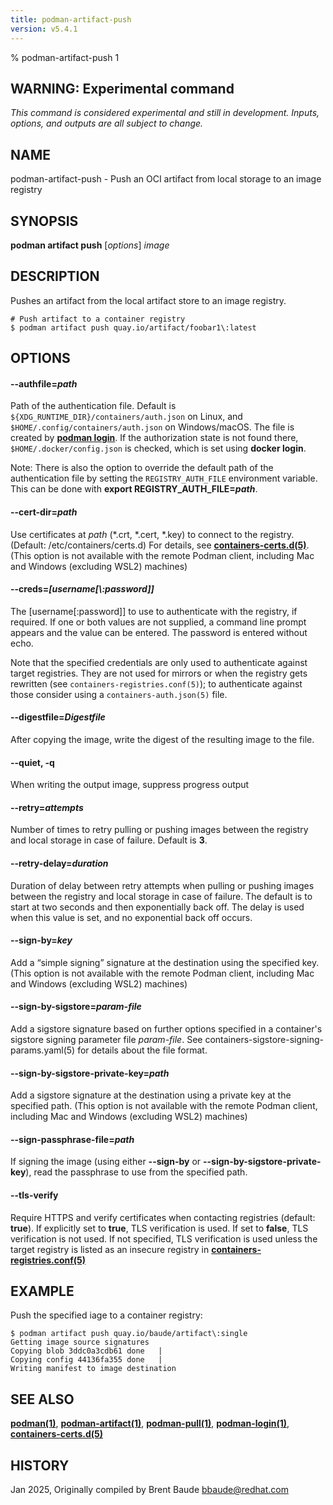 ```yaml
---
title: podman-artifact-push
version: v5.4.1
---
```


% podman-artifact-push 1


## WARNING: Experimental command
*This command is considered experimental and still in development. Inputs, options, and outputs are all
subject to change.*

## NAME
podman\-artifact\-push - Push an OCI artifact from local storage to an image registry

## SYNOPSIS
**podman artifact push** [*options*] *image*

## DESCRIPTION
Pushes an artifact from the local artifact store to an image registry.

```
# Push artifact to a container registry
$ podman artifact push quay.io/artifact/foobar1\:latest
```

## OPTIONS


[//]: # (BEGIN included file options/authfile.md)
#### **--authfile**=*path*

Path of the authentication file. Default is `${XDG_RUNTIME_DIR}/containers/auth.json` on Linux, and `$HOME/.config/containers/auth.json` on Windows/macOS.
The file is created by **[podman login](podman-login.1.md)**. If the authorization state is not found there, `$HOME/.docker/config.json` is checked, which is set using **docker login**.

Note: There is also the option to override the default path of the authentication file by setting the `REGISTRY_AUTH_FILE` environment variable. This can be done with **export REGISTRY_AUTH_FILE=_path_**.

[//]: # (END   included file options/authfile.md)


[//]: # (BEGIN included file options/cert-dir.md)
#### **--cert-dir**=*path*

Use certificates at *path* (\*.crt, \*.cert, \*.key) to connect to the registry. (Default: /etc/containers/certs.d)
For details, see **[containers-certs.d(5)](https://github.com/containers/image/blob/main/docs/containers-certs.d.5.md)**.
(This option is not available with the remote Podman client, including Mac and Windows (excluding WSL2) machines)

[//]: # (END   included file options/cert-dir.md)


[//]: # (BEGIN included file options/creds.md)
#### **--creds**=*[username[\\\:password]]*

The [username[:password]] to use to authenticate with the registry, if required.
If one or both values are not supplied, a command line prompt appears and the
value can be entered. The password is entered without echo.

Note that the specified credentials are only used to authenticate against
target registries.  They are not used for mirrors or when the registry gets
rewritten (see `containers-registries.conf(5)`); to authenticate against those
consider using a `containers-auth.json(5)` file.

[//]: # (END   included file options/creds.md)


[//]: # (BEGIN included file options/digestfile.md)
#### **--digestfile**=*Digestfile*

After copying the image, write the digest of the resulting image to the file.

[//]: # (END   included file options/digestfile.md)

#### **--quiet**, **-q**

When writing the output image, suppress progress output


[//]: # (BEGIN included file options/retry.md)
#### **--retry**=*attempts*

Number of times to retry pulling or pushing images between the registry and
local storage in case of failure. Default is **3**.

[//]: # (END   included file options/retry.md)


[//]: # (BEGIN included file options/retry-delay.md)
#### **--retry-delay**=*duration*

Duration of delay between retry attempts when pulling or pushing images between
the registry and local storage in case of failure. The default is to start at two seconds and then exponentially back off. The delay is used when this value is set, and no exponential back off occurs.

[//]: # (END   included file options/retry-delay.md)

#### **--sign-by**=*key*

Add a “simple signing” signature at the destination using the specified key. (This option is not available with the remote Podman client, including Mac and Windows (excluding WSL2) machines)


[//]: # (BEGIN included file options/sign-by-sigstore.md)
#### **--sign-by-sigstore**=*param-file*

Add a sigstore signature based on further options specified in a container's sigstore signing parameter file *param-file*.
See containers-sigstore-signing-params.yaml(5) for details about the file format.

[//]: # (END   included file options/sign-by-sigstore.md)


#### **--sign-by-sigstore-private-key**=*path*

Add a sigstore signature at the destination using a private key at the specified path. (This option is not available with the remote Podman client, including Mac and Windows (excluding WSL2) machines)


[//]: # (BEGIN included file options/sign-passphrase-file.md)
#### **--sign-passphrase-file**=*path*

If signing the image (using either **--sign-by** or **--sign-by-sigstore-private-key**), read the passphrase to use from the specified path.

[//]: # (END   included file options/sign-passphrase-file.md)


[//]: # (BEGIN included file options/tls-verify.md)
#### **--tls-verify**

Require HTTPS and verify certificates when contacting registries (default: **true**).
If explicitly set to **true**, TLS verification is used.
If set to **false**, TLS verification is not used.
If not specified, TLS verification is used unless the target registry
is listed as an insecure registry in **[containers-registries.conf(5)](https://github.com/containers/image/blob/main/docs/containers-registries.conf.5.md)**

[//]: # (END   included file options/tls-verify.md)

## EXAMPLE

Push the specified iage to a container registry:
```
$ podman artifact push quay.io/baude/artifact\:single
Getting image source signatures
Copying blob 3ddc0a3cdb61 done   |
Copying config 44136fa355 done   |
Writing manifest to image destination
```

## SEE ALSO
**[podman(1)](podman.1.md)**, **[podman-artifact(1)](podman-artifact.1.md)**, **[podman-pull(1)](podman-pull.1.md)**, **[podman-login(1)](podman-login.1.md)**, **[containers-certs.d(5)](https://github.com/containers/image/blob/main/docs/containers-certs.d.5.md)**


## HISTORY
Jan 2025, Originally compiled by Brent Baude <bbaude@redhat.com>
